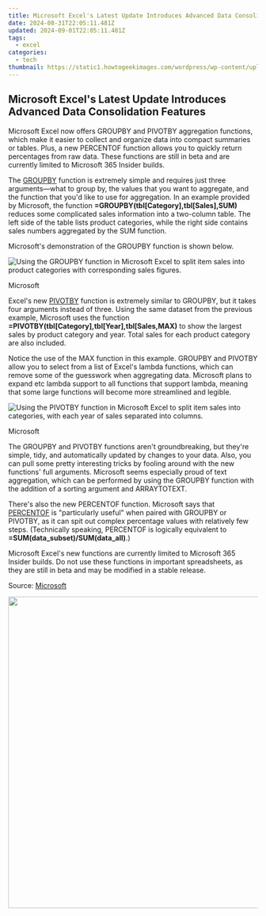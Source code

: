 ```yaml
---
title: Microsoft Excel's Latest Update Introduces Advanced Data Consolidation Features
date: 2024-08-31T22:05:11.481Z
updated: 2024-09-01T22:05:11.481Z
tags:
  - excel
categories:
  - tech
thumbnail: https://static1.howtogeekimages.com/wordpress/wp-content/uploads/2023/08/microsoft-excel-logo-1.jpg
---
```


## Microsoft Excel's Latest Update Introduces Advanced Data Consolidation Features

Microsoft Excel now offers GROUPBY and PIVOTBY aggregation functions, which make it easier to collect and organize data into compact summaries or tables. Plus, a new PERCENTOF function allows you to quickly return percentages from raw data. These functions are still in beta and are currently limited to Microsoft 365 Insider builds.

 The [GROUPBY](https://support.microsoft.com/en-us/office/groupby-function-5e08ae8c-6800-4b72-b623-c41773611505) function is extremely simple and requires just three arguments—what to group by, the values that you want to aggregate, and the function that you'd like to use for aggregation. In an example provided by Microsoft, the function **\=GROUPBY(tbl\[Category\],tbl\[Sales\],SUM)** reduces some complicated sales information into a two-column table. The left side of the table lists product categories, while the right side contains sales numbers aggregated by the SUM function.

 Microsoft's demonstration of the GROUPBY function is shown below.

![Using the GROUPBY function in Microsoft Excel to split item sales into product categories with corresponding sales figures.](https://static1.howtogeekimages.com/wordpress/wp-content/uploads/2023/12/1-5.png) 

Microsoft

 Excel's new [PIVOTBY](https://support.microsoft.com/en-us/office/pivotby-function-de86516a-90ad-4ced-8522-3a25fac389cf) function is extremely similar to GROUPBY, but it takes four arguments instead of three. Using the same dataset from the previous example, Microsoft uses the function **\=PIVOTBY(tbl\[Category\],tbl\[Year\],tbl\[Sales,MAX)** to show the largest sales by product category and year. Total sales for each product category are also included.

 Notice the use of the MAX function in this example. GROUPBY and PIVOTBY allow you to select from a list of Excel's lambda functions, which can remove some of the guesswork when aggregating data. Microsoft plans to expand etc lambda support to all functions that support lambda, meaning that some large functions will become more streamlined and legible.

![Using the PIVOTBY function in Microsoft Excel to split item sales into categories, with each year of sales separated into columns.](https://static1.howtogeekimages.com/wordpress/wp-content/uploads/2023/12/2-2.png) 

Microsoft

 The GROUPBY and PIVOTBY functions aren't groundbreaking, but they're simple, tidy, and automatically updated by changes to your data. Also, you can pull some pretty interesting tricks by fooling around with the new functions' full arguments. Microsoft seems especially proud of text aggregation, which can be performed by using the GROUPBY function with the addition of a sorting argument and ARRAYTOTEXT.

 There's also the new PERCENTOF function. Microsoft says that [PERCENTOF](https://support.microsoft.com/en-us/office/percentof-function-7c66da0a-ac30-45d0-bfc7-834a8bd7c962) is "particularly useful" when paired with GROUPBY or PIVOTBY, as it can spit out complex percentage values with relatively few steps. (Technically speaking, PERCENTOF is logically equivalent to **\=SUM(data\_subset)/SUM(data\_all)**.)

 Microsoft Excel's new functions are currently limited to Microsoft 365 Insider builds. Do not use these functions in important spreadsheets, as they are still in beta and may be modified in a stable release.

 Source: [Microsoft](https://insider.microsoft365.com/en-us/blog/new-aggregation-functions-in-excel-groupby-and-pivotby)

<ins class="adsbygoogle"
     style="display:block"
     data-ad-format="autorelaxed"
     data-ad-client="ca-pub-7571918770474297"
     data-ad-slot="1223367746"></ins>



<ins class="adsbygoogle"
     style="display:block"
     data-ad-client="ca-pub-7571918770474297"
     data-ad-slot="8358498916"
     data-ad-format="auto"
     data-full-width-responsive="true"></ins>



<!-- affiliate ads begin -->
<a href="https://thefitville.pxf.io/c/5597632/1526796/15852" target="_top" id="1526796"><img src="//a.impactradius-go.com/display-ad/15852-1526796" border="0" alt="" width="1200" height="628"/></a><img height="0" width="0" src="https://imp.pxf.io/i/5597632/1526796/15852" style="position:absolute;visibility:hidden;" border="0" />
<!-- affiliate ads end -->
